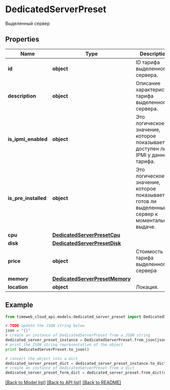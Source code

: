 # DedicatedServerPreset

Выделенный сервер

## Properties
Name | Type | Description | Notes
------------ | ------------- | ------------- | -------------
**id** | **object** | ID тарифа выделенного сервера. | 
**description** | **object** | Описание характеристик тарифа выделенного сервера. | 
**is_ipmi_enabled** | **object** | Это логическое значение, которое показывает, доступен ли IPMI у данного тарифа. | 
**is_pre_installed** | **object** | Это логическое значение, которое показывает, готов ли выделенный сервер к моментальной выдаче. | 
**cpu** | [**DedicatedServerPresetCpu**](DedicatedServerPresetCpu.md) |  | 
**disk** | [**DedicatedServerPresetDisk**](DedicatedServerPresetDisk.md) |  | 
**price** | **object** | Стоимость тарифа выделенного сервера | 
**memory** | [**DedicatedServerPresetMemory**](DedicatedServerPresetMemory.md) |  | 
**location** | **object** | Локация. | 

## Example

```python
from timeweb_cloud_api.models.dedicated_server_preset import DedicatedServerPreset

# TODO update the JSON string below
json = "{}"
# create an instance of DedicatedServerPreset from a JSON string
dedicated_server_preset_instance = DedicatedServerPreset.from_json(json)
# print the JSON string representation of the object
print DedicatedServerPreset.to_json()

# convert the object into a dict
dedicated_server_preset_dict = dedicated_server_preset_instance.to_dict()
# create an instance of DedicatedServerPreset from a dict
dedicated_server_preset_form_dict = dedicated_server_preset.from_dict(dedicated_server_preset_dict)
```
[[Back to Model list]](../README.md#documentation-for-models) [[Back to API list]](../README.md#documentation-for-api-endpoints) [[Back to README]](../README.md)


